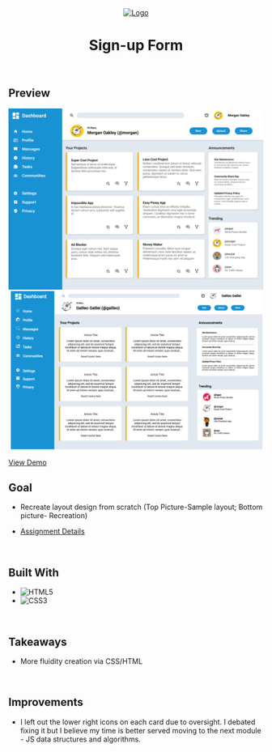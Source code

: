 <div align="center">
  <a href="https://fubiknees.github.io/signUpForm/">
    <img src="https://ccweb.imgix.net/https%3A%2F%2Fwww.classcentral.com%2Fimages%2Flogos%2Fproviders%2Fthe-odin-project-hz.png?auto=format&ixlib=php-4.1.0&s=feaa8845dc8a3dee609e492cdd0759d8" alt="Logo" width="150" height = "45">
  </a>

  <h1 align="center"><b>Sign-up Form</b></h1>
</div>

<br>

## Preview

<div align="center">
 <img src="./assets/v1.png">
</div>
<div align="center">
 <img src="./assets/v2.png">
</div>

<a href="https://fubiknees.github.io/Admin-Dashboard/">View Demo</a>
<br>

## Goal

* Recreate layout design from scratch (Top Picture-Sample layout; Bottom picture- Recreation)

* [Assignment Details](https://www.theodinproject.com/lessons/node-path-intermediate-html-and-css-admin-dashboard)

<br>

## Built With

* ![HTML5](https://img.shields.io/badge/html5-%23E34F26.svg?style=for-the-badge&logo=html5&logoColor=white)   
* ![CSS3](https://img.shields.io/badge/css3-%231572B6.svg?style=for-the-badge&logo=css3&logoColor=white)   

<br>

## Takeaways

* More fluidity creation via CSS/HTML

<br>

## Improvements

* I left out the lower right icons on each card due to oversight. I debated fixing it but I believe my time is better served moving to the next module - JS data structures and algorithms.

